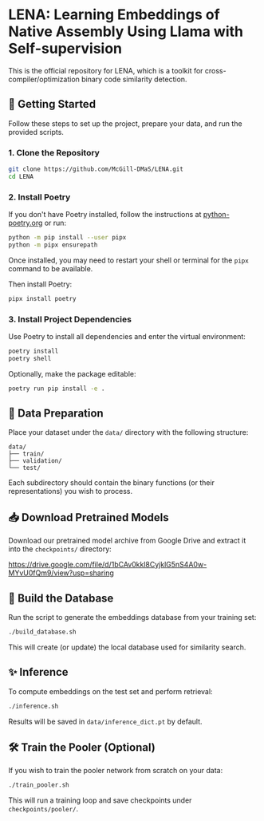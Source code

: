 # LENA: Learning Embeddings of Native Assembly Using Llama with Self-supervision

This is the official repository for LENA, which is a toolkit for cross-compiler/optimization binary code similarity detection.

## 🚀 Getting Started

Follow these steps to set up the project, prepare your data, and run the provided scripts.

### 1. Clone the Repository

```bash
git clone https://github.com/McGill-DMaS/LENA.git
cd LENA
```

### 2. Install Poetry

If you don't have Poetry installed, follow the instructions at [python-poetry.org](https://python-poetry.org/) or run:

```bash
python -m pip install --user pipx
python -m pipx ensurepath
```

Once installed, you may need to restart your shell or terminal for the `pipx` command to be available.

Then install Poetry:
```bash
pipx install poetry
```
### 3. Install Project Dependencies

Use Poetry to install all dependencies and enter the virtual environment:

```bash
poetry install
poetry shell
```

Optionally, make the package editable:

```bash
poetry run pip install -e .
```

## 📂 Data Preparation

Place your dataset under the `data/` directory with the following structure:

```
data/
├── train/
├── validation/
└── test/
```

Each subdirectory should contain the binary functions (or their representations) you wish to process.

## 📥 Download Pretrained Models

Download our pretrained model archive from Google Drive and extract it into the `checkpoints/` directory:

https://drive.google.com/file/d/1bCAv0kkl8CyjklG5nS4A0w-MYvU0fQm9/view?usp=sharing

## 🔨 Build the Database

Run the script to generate the embeddings database from your training set:

```bash
./build_database.sh
```

This will create (or update) the local database used for similarity search.

## ✨ Inference

To compute embeddings on the test set and perform retrieval:

```bash
./inference.sh
```

Results will be saved in `data/inference_dict.pt` by default.

## 🛠️ Train the Pooler (Optional)

If you wish to train the pooler network from scratch on your data:

```bash
./train_pooler.sh
```

This will run a training loop and save checkpoints under `checkpoints/pooler/`.

